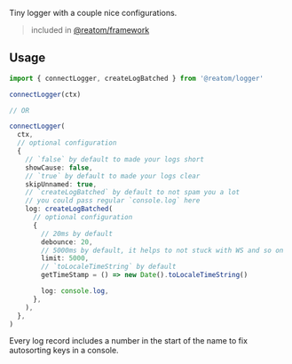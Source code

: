 Tiny logger with a couple nice configurations.

> included in [@reatom/framework](https://www.reatom.dev/packages/framework)

## Usage

```ts
import { connectLogger, createLogBatched } from '@reatom/logger'

connectLogger(ctx)

// OR

connectLogger(
  ctx,
  // optional configuration
  {
    // `false` by default to made your logs short
    showCause: false,
    // `true` by default to made your logs clear
    skipUnnamed: true,
    // `createLogBatched` by default to not spam you a lot
    // you could pass regular `console.log` here
    log: createLogBatched(
      // optional configuration
      {
        // 20ms by default
        debounce: 20,
        // 5000ms by default, it helps to not stuck with WS and so on
        limit: 5000,
        // `toLocaleTimeString` by default
        getTimeStamp = () => new Date().toLocaleTimeString()

        log: console.log,
      },
    ),
  },
)
```

Every log record includes a number in the start of the name to fix autosorting keys in a console.

